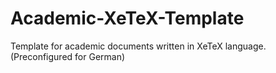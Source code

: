 Academic-XeTeX-Template
=======================

Template for academic documents written in XeTeX language. (Preconfigured for German)
